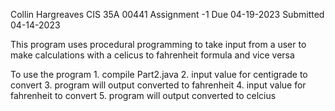 Collin      Hargreaves
CIS 35A 	     00441
Assignment          -1
Due         04-19-2023
Submitted   04-14-2023

This program uses procedural programming to take input from a user
to make calculations with a celicus to fahrenheit formula and vice versa

To use the program
    1. compile Part2.java 
    2. input value for centigrade to convert
    3. program will output converted to fahrenheit
    4. input value for fahrenheit to convert
    5. program will output converted to celcius

